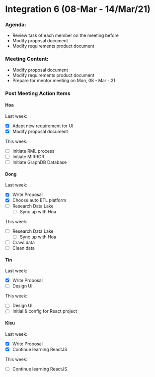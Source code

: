 # Integration 6 (08-Mar - 14/Mar/21)

### Agenda:

- Review task of each member on the meeting before
- Modify proposal document
- Modify requirements product document

### Meeting Content:

- Modify proposal document
- Modify requirements product document
- Prepare for mentor meeting on Mon, 08 - Mar - 21

### Post Meeting Action Items

#### Hoa

Last week:

- [x] Adapt new requirement for UI
- [x] Modify proposal document

This week:

- [ ] Initiate RML process
- [ ] Initiate MIRROR
- [ ] Initiate GraphDB Database

#### Dong

Last week:

- [x] Write Proposal
- [x] Choose auto ETL platform
- [ ] Research Data Lake
  - [ ] Sync up with Hoa

This week:

- [ ] Research Data Lake
  - [ ] Sync up with Hoa
- [ ] Crawl data
- [ ] Clean data

#### Tin

Last week:

- [x] Write Proposal
- [ ] Design UI

This week:

- [ ] Design UI
- [ ] Initial & config for React project

#### Kieu

Last week:

- [x] Write Proposal
- [x] Continue learning ReactJS

This week:

- [ ] Continue learning ReactJS
